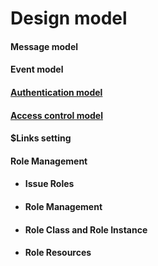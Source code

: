 # Design model

#### Message model

#### Event model

#### [Authentication model](./003_Auth.html)

#### [Access control model](./002_Access_Control.html)

#### $Links setting

#### Role Management
* #### Issue Roles
* #### Role Management
* #### Role Class and Role Instance
* #### Role Resources
